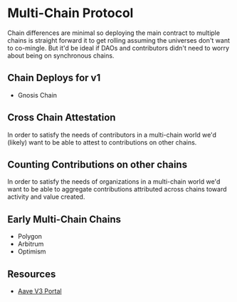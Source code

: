 # Multi-Chain Protocol

Chain differences are minimal so deploying the main contract to multiple chains is straight forward it to get rolling assuming the universes don't want to co-mingle. But it'd be ideal if DAOs and contributors didn't need to worry about being on synchronous chains.

## Chain Deploys for v1

- Gnosis Chain

## Cross Chain Attestation

In order to satisfy the needs of contributors in a multi-chain world we'd (likely) want to be able to attest to contributions on other chains.

## Counting Contributions on other chains

In order to satisfy the needs of organizations in a multi-chain world we'd want to be able to aggregate contributions attributed across chains toward activity and value created.

## Early Multi-Chain Chains

- Polygon
- Arbitrum
- Optimism

## Resources

- [Aave V3 Portal](https://docs.aave.com/developers/whats-new/portal)

